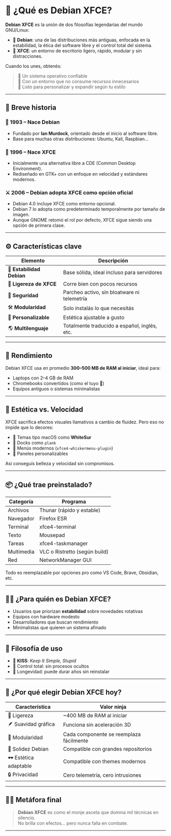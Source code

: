 # 🐧 ¿Qué es Debian XFCE?

**Debian XFCE** es la unión de dos filosofías legendarias del mundo GNU/Linux:

- 🏯 **Debian**: una de las distribuciones más antiguas, enfocada en la estabilidad, la ética del software libre y el control total del sistema.
- 🐁 **XFCE**: un entorno de escritorio ligero, rápido, modular y sin distracciones.

Cuando los unes, obtenés:

> 🔹 Un sistema operativo confiable  
> 🔹 Con un entorno que no consume recursos innecesarios  
> 🔹 Listo para personalizar y expandir según tu estilo

---

## 📜 Breve historia

### 🎂 1993 – Nace Debian

- Fundado por **Ian Murdock**, orientado desde el inicio al software libre.
- Base para muchas otras distribuciones: Ubuntu, Kali, Raspbian…

### 🐁 1996 – Nace XFCE

- Inicialmente una alternativa libre a CDE (Common Desktop Environment).
- Rediseñado en GTK+ con un enfoque en velocidad y estándares modernos.

### ⚔️ 2006 – Debian adopta XFCE como opción oficial

- Debian 4.0 incluye XFCE como entorno opcional.
- Debian 7 lo adopta como predeterminado temporalmente por tamaño de imagen.
- Aunque GNOME retomó el rol por defecto, XFCE sigue siendo una opción de primera clase.

---

## ⚙️ Características clave

| Elemento | Descripción |
| --- | --- |
| 🧠 **Estabilidad Debian** | Base sólida, ideal incluso para servidores |
| 🧊 **Ligereza de XFCE** | Corre bien con pocos recursos |
| 🔐 **Seguridad** | Parcheo activo, sin bloatware ni telemetría |
| 🛠 **Modularidad** | Solo instalás lo que necesitás |
| 🎨 **Personalizable** | Estética ajustable a gusto |
| 🌎 **Multilenguaje** | Totalmente traducido a español, inglés, etc. |

---

## 🚀 Rendimiento

Debian XFCE usa en promedio **300–500 MB de RAM al iniciar**, ideal para:

- Laptops con 2–4 GB de RAM
- Chromebooks convertidos (como el tuyo 🥷)
- Equipos antiguos o sistemas minimalistas

---

## 🎨 Estética vs. Velocidad

XFCE sacrifica efectos visuales llamativos a cambio de fluidez. Pero eso no impide que lo decores:

- 🌈 Temas tipo macOS como **WhiteSur**
- 🔲 Docks como `plank`
- 🧭 Menús modernos (`xfce4-whiskermenu-plugin`)
- 🔧 Paneles personalizables

Así conseguís belleza y velocidad sin compromisos.

---

## 📦 ¿Qué trae preinstalado?

| Categoría | Programa |
| --- | --- |
| Archivos | Thunar (rápido y estable) |
| Navegador | Firefox ESR |
| Terminal | xfce4-terminal |
| Texto | Mousepad |
| Tareas | xfce4-taskmanager |
| Multimedia | VLC o Ristretto (según build) |
| Red | NetworkManager GUI |

Todo es reemplazable por opciones pro como VS Code, Brave, Obsidian, etc.

---

## 🧘‍♂️ ¿Para quién es Debian XFCE?

- Usuarios que priorizan **estabilidad** sobre novedades rotativas
- Equipos con hardware modesto
- Desarrolladores que buscan rendimiento
- Minimalistas que quieren un sistema afinado

---

## 🧠 Filosofía de uso

- 🔎 **KISS**: *Keep It Simple, Stupid*
- 🔐 Control total: sin procesos ocultos
- 🔧 Longevidad: puede durar años sin reinstalar

---

## 🧩 ¿Por qué elegir Debian XFCE hoy?

| Característica | Valor ninja |
| --- | --- |
| 🧘 Ligereza | ~400 MB de RAM al iniciar |
| 🪶 Suavidad gráfica | Funciona sin aceleración 3D |
| 🧩 Modularidad | Cada componente se reemplaza fácilmente |
| 🧱 Solidez Debian | Compatible con grandes repositorios |
| 🕶️ Estética adaptable | Compatible con themes modernos |
| 🔒 Privacidad | Cero telemetría, cero intrusiones |

---

## 🧙‍♂️ Metáfora final

> **Debian XFCE** es como el monje asceta que domina mil técnicas en silencio.  
> No brilla con efectos… pero nunca falla en combate.

---
